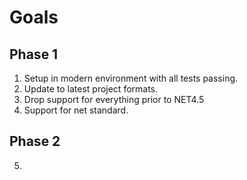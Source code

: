 # Goals
## Phase 1
1. Setup in modern environment with all tests passing.
2. Update to latest project formats.
3. Drop support for everything prior to NET4.5
4. Support for net standard.

## Phase 2
5. 
